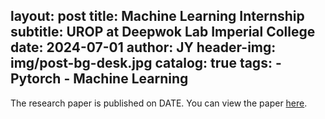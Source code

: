 layout:     post
title:      Machine Learning Internship
subtitle:   UROP at Deepwok Lab Imperial College
date:       2024-07-01
author:     JY
header-img: img/post-bg-desk.jpg
catalog: true
tags:
    - Pytorch
    - Machine Learning
---


The research paper is published on DATE. You can view the paper [here](https://arxiv.org/abs/2406.03088).